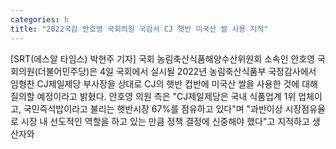 ```yaml
---
categories: h
title: "2022국감 안호영 국회의원 국감서 CJ 햇반 미국산 쌀 사용 지적"
---
```

[SRT(에스알 타임스) 박현주 기자] 국회 농림축산식품해양수산위원회 소속인 안호영 국회의원(더불어민주당)은 4일 국회에서 실시될 2022년 농림축산식품부 국정감사에서 임형찬 CJ제일제당 부사장을 상대로 CJ의 햇반 컵반에 미국산 쌀을 사용한 것에 대해 질의할 예정이라고 밝혔다. &#8203;안호영 의원 측은 "CJ제일제당은 국내 식품업계 1위 업체이고, 국민즉석밥이라고 불리는 햇반시장 67%를 점유하고 있다"며 "과반이상 시장점유율로 시장 내 선도적인 역할을 하고 있는 만큼 정책 결정에 신중해야 했다"고 지적하고 생산자와